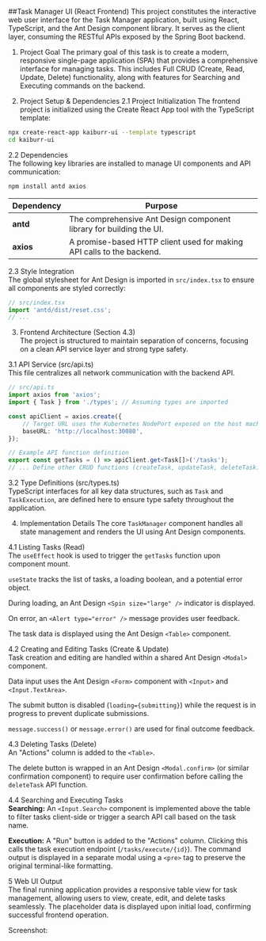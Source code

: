 ##Task Manager UI (React Frontend)
This project constitutes the interactive web user interface for the Task Manager application, built using React, TypeScript, and the Ant Design component library. It serves as the client layer, consuming the RESTful APIs exposed by the Spring Boot backend.

1. Project Goal
The primary goal of this task is to create a modern, responsive single-page application (SPA) that provides a comprehensive interface for managing tasks. This includes Full CRUD (Create, Read, Update, Delete) functionality, along with features for Searching and Executing commands on the backend.

2. Project Setup & Dependencies
2.1 Project Initialization
The frontend project is initialized using the Create React App tool with the TypeScript template:

```bash
npx create-react-app kaiburr-ui --template typescript
cd kaiburr-ui
```
2.2 Dependencies  
The following key libraries are installed to manage UI components and API communication:

```bash
npm install antd axios
```

| Dependency | Purpose                                                               |
| ---------- | --------------------------------------------------------------------- |
| **antd**   | The comprehensive Ant Design component library for building the UI.   |
| **axios**  | A promise-based HTTP client used for making API calls to the backend. |

2.3 Style Integration  
The global stylesheet for Ant Design is imported in `src/index.tsx` to ensure all components are styled correctly:

```typescript
// src/index.tsx
import 'antd/dist/reset.css'; 
// ...
```

3. Frontend Architecture (Section 4.3)  
The project is structured to maintain separation of concerns, focusing on a clean API service layer and strong type safety.

3.1 API Service (src/api.ts)  
This file centralizes all network communication with the backend API.

```typescript
// src/api.ts
import axios from 'axios'; 
import { Task } from './types'; // Assuming types are imported

const apiClient = axios.create({ 
    // Target URL uses the Kubernetes NodePort exposed on the host machine
    baseURL: 'http://localhost:30080', 
}); 

// Example API function definition
export const getTasks = () => apiClient.get<Task[]>('/tasks'); 
// ... Define other CRUD functions (createTask, updateTask, deleteTask)
```

3.2 Type Definitions (src/types.ts)  
TypeScript interfaces for all key data structures, such as `Task` and `TaskExecution`, are defined here to ensure type safety throughout the application.

4. Implementation Details 
The core `TaskManager` component handles all state management and renders the UI using Ant Design components.

4.1 Listing Tasks (Read)  
The `useEffect` hook is used to trigger the `getTasks` function upon component mount.  

`useState` tracks the list of tasks, a loading boolean, and a potential error object.  

During loading, an Ant Design `<Spin size="large" />` indicator is displayed.  

On error, an `<Alert type="error" />` message provides user feedback.  

The task data is displayed using the Ant Design `<Table>` component.

4.2 Creating and Editing Tasks (Create & Update)  
Task creation and editing are handled within a shared Ant Design `<Modal>` component.  

Data input uses the Ant Design `<Form>` component with `<Input>` and `<Input.TextArea>`.  

The submit button is disabled (`loading={submitting}`) while the request is in progress to prevent duplicate submissions.  

`message.success()` or `message.error()` are used for final outcome feedback.

4.3 Deleting Tasks (Delete)  
An "Actions" column is added to the `<Table>`.  

The delete button is wrapped in an Ant Design `<Modal.confirm>` (or similar confirmation component) to require user confirmation before calling the `deleteTask` API function.


4.4 Searching and Executing Tasks  
**Searching:** An `<Input.Search>` component is implemented above the table to filter tasks client-side or trigger a search API call based on the task name.  

**Execution:** A "Run" button is added to the "Actions" column. Clicking this calls the task execution endpoint (`/tasks/execute/{id}`). The command output is displayed in a separate modal using a `<pre>` tag to preserve the original terminal-like formatting.


5 Web UI Output  
The final running application provides a responsive table view for task management, allowing users to view, create, edit, and delete tasks seamlessly. The placeholder data is displayed upon initial load, confirming successful frontend operation.

Screenshot:
